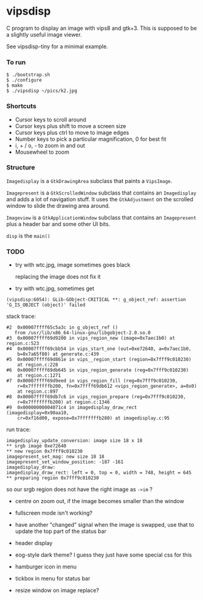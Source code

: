 # vipsdisp

C program to display an image with vips8 and gtk+3. This is supposed to be
a slightly useful image viewer. 

See vipsdisp-tiny for a minimal example.

### To run

```
$ ./bootstrap.sh
$ ./configure 
$ make
$ ./vipsdisp ~/pics/k2.jpg
```

### Shortcuts

* Cursor keys to scroll around
* Cursor keys plus shift to move a screen size
* Cursor keys plus ctrl to move to image edges
* Number keys to pick a particular magnification, 0 for best fit
* i, + / o, - to zoom in and out
* Mousewheel to zoom

### Structure

`Imagedisplay` is a `GtkDrawingArea` subclass that paints a `VipsImage`.

`Imagepresent` is a `GtkScrolledWindow` subclass that contains an
`Imagedisplay` and adds a lot of navigation stuff. It uses the `GtkAdjustment`
on the scrolled window to slide the drawing area around.

`Imageview` is a `GtkApplicationWindow` subclass that contains an
`Imagepresent` plus a header bar and some other UI bits.

`disp` is the `main()`

### TODO

- try with wtc.jpg, image sometimes goes black

  replacing the image does not fix it

- try with wtc.jpg, sometimes get 

```
(vipsdisp:6054): GLib-GObject-CRITICAL **: g_object_ref: assertion 'G_IS_OBJECT (object)' failed
```

  stack trace:

```
#2  0x00007ffff65c5a3c in g_object_ref ()
   from /usr/lib/x86_64-linux-gnu/libgobject-2.0.so.0
#3  0x00007ffff69d9200 in vips_region_new (image=0x7aec1b0) at region.c:523
#4  0x00007ffff69cbb54 in vips_start_one (out=0xe72640, a=0x7aec1b0, 
    b=0x7a65f80) at generate.c:439
#5  0x00007ffff69d861e in vips__region_start (region=0x7fff9c010230)
    at region.c:228
#6  0x00007ffff69db645 in vips_region_generate (reg=0x7fff9c010230)
    at region.c:1271
#7  0x00007ffff69d9eed in vips_region_fill (reg=0x7fff9c010230, 
    r=0x7fffffffb200, fn=0x7ffff69db612 <vips_region_generate>, a=0x0)
    at region.c:897
#8  0x00007ffff69db7c6 in vips_region_prepare (reg=0x7fff9c010230, 
    r=0x7fffffffb200) at region.c:1346
#9  0x00000000004071c4 in imagedisplay_draw_rect (imagedisplay=0x90aa10, 
    cr=0xf16d00, expose=0x7fffffffb280) at imagedisplay.c:95
```

  run trace:

```
imagedisplay_update_conversion: image size 18 x 18
** srgb image 0xe72640
** new region 0x7fff9c010230
imagepresent_set_mag: new size 18 18
imagepresent_set_window_position: -187 -161
imagedisplay_draw:
imagedisplay_draw_rect: left = 0, top = 0, width = 748, height = 645
** preparing region 0x7fff9c010230
```

  so our srgb region does not have the right image as `->im` ?

- centre on zoom out, if the image becomes smaller than the window

- fullscreen mode isn't working?

- have another "changed" signal when the image is swapped, use that to update
  the top part of the status bar

- header display

- eog-style dark theme? I guess they just have some special css for this

- hamburger icon in menu

- tickbox in menu for status bar

- resize window on image replace?


